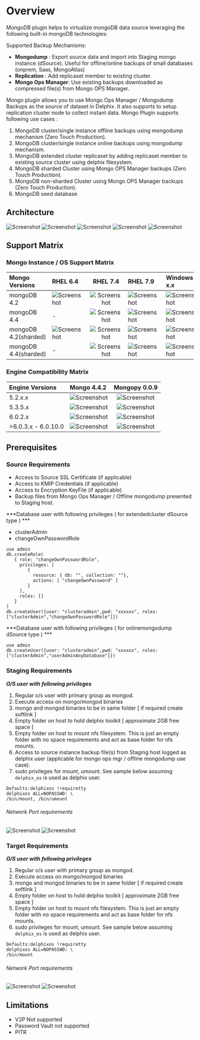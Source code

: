 # Overview

MongoDB plugin helps to virtualize mongoDB data source leveraging the following built-in mongoDB technologies:

Supported Backup Mechanisms:

- **Mongodump**        : Export source data and import into Staging mongo instance (dSource). Useful for offline/online backups of small databases (onprem, Saas, MongoAtlas)
- **Replication**      : Add replicaset member to existing cluster.
- **Mongo Ops Manager**: Use existing backups downloaded as compressed file(s) from Mongo OPS Manager.

Mongo plugin allows you to use Mongo Ops Manager / Mongodump Backups as the source of dataset in Delphix. It also supports to setup replication cluster node to collect instant data. Mongo Plugin supports following use cases :

1. MongoDB cluster/single instance offline backups using mongodump mechanism (Zero Touch Production).
2. MongoDB cluster/single instance online backups using mongodump mechanism.
3. MongoDB extended cluster replicaset by adding replicaset member to existing source cluster using delphix filesystem.
4. MongoDB sharded Cluster using Mongo OPS Manager backups (Zero Touch Production).
5. MongoDB non-sharded Cluster using Mongo OPS Manager backups (Zero Touch Production).
6. MongoDB seed database

## Architecture
![Screenshot](image/seed_architecture.png)
![Screenshot](image/extendedcluster_architecture.png)
![Screenshot](image/mongodump_architecture.png)
![Screenshot](image/nonshard_networkports.png)
![Screenshot](image/sharded_architecture.png)


Support Matrix
--------------
### <a id="support matrix"></a>Mongo Instance / OS Support Matrix
| Mongo Versions                     | RHEL 6.4                         | RHEL 7.4                         | RHEL 7.9                         | Windows x.x |
| :-------------       | :----------                      | :----------:                     | :----------                      | :---------- |
| mongoDB 4.2          | ![Screenshot](image/check.svg)   | ![Screenshot](image/check.svg)   | ![Screenshot](image/check.svg)   | ![Screenshot](image/error.svg) |
| mongoDB 4.4          | -                                | ![Screenshot](image/check.svg)   | ![Screenshot](image/check.svg)   | ![Screenshot](image/error.svg) |
| mongoDB 4.2(sharded) | ![Screenshot](image/check.svg)   | ![Screenshot](image/check.svg)   | ![Screenshot](image/check.svg)   | ![Screenshot](image/error.svg) |
| mongoDB 4.4(sharded) | -                                | ![Screenshot](image/check.svg)   | ![Screenshot](image/check.svg)   | ![Screenshot](image/error.svg) |

### <a id="engine_compatibility_matrix"></a>Engine Compatibility Matrix
| Engine Versions      | Mongo 4.4.2                      | Mongopy 0.0.9                    |
| :-------------       | :----------                      | :----------:                     |
| 5.2.x.x              | ![Screenshot](image/check.svg)   | ![Screenshot](image/error.svg)   |
| 5.3.5.x              | ![Screenshot](image/check.svg)   | ![Screenshot](image/error.svg)   |
| 6.0.2.x              | ![Screenshot](image/error.svg)   | ![Screenshot](image/check.svg)   |
| >6.0.3.x - 6.0.10.0  | ![Screenshot](image/error.svg)   | ![Screenshot](image/check.svg)   |

Prerequisites
-------------
### <a id="source requirements-plugin"></a>Source Requirements
- Access to Source SSL Certificate (if applicable)  
- Access to KMIP Credentials (if applicable)  
- Access to Encryption KeyFile (if applicable)  
- Backup files from Mongo Ops Manager / Offline mongodump presented to Staging host.

***Database user with following privileges ( for extendedcluster dSource type ) ***  
- clusterAdmin  
- changeOwnPasswordRole  

```shell
use admin
db.createRole(
   { role: "changeOwnPasswordRole",
     privileges: [
        {
          resource: { db: "", collection: ""},
          actions: [ "changeOwnPassword" ]
        }
     ],
     roles: []
   }
)
db.createUser({user: "clusteradmin",pwd: "xxxxxx", roles: ["clusterAdmin","changeOwnPasswordRole"]})
```

***Database user with following privileges ( for onlinemongodump dSource type ) ***  
```
use admin 
db.createUser({user: "clusteradmin",pwd: "xxxxxx", roles: ["clusterAdmin","userAdminAnyDatabase"]})
```

### <a id="staging requirements-plugin"></a>Staging Requirements
***O/S user with following privileges***  
1. Regular o/s user with primary group as mongod.  
2. Execute access on mongo/mongod binaries  
3. mongo and mongod binaries to be in same folder [ if required create softlink ]
4. Empty folder on host to hold delphix toolkit  [ approximate 2GB free space ]  
5. Empty folder on host to mount nfs filesystem. This is just an empty folder with no space requirements and act as base folder for nfs mounts.  
6. Access to source instance backup file(s) from Staging host logged as delphix user (applicable for mongo ops mgr / offline mongodump use case).
7. sudo privileges for mount, umount. See sample below assuming `delphix_os` is used as delphix user.  

```shell
Defaults:delphixos !requiretty
delphixos ALL=NOPASSWD: \
/bin/mount, /bin/umount
```  

###### Network Port requirements
![Screenshot](image/nonshard_networkports.png)
![Screenshot](image/shard_networkports.png)

### <a id="target requirements-plugin"></a>Target Requirements  
***O/S user with following privileges***  
1. Regular o/s user with primary group as mongod.  
2. Execute access on mongo/mongod binaries  
3. mongo and mongod binaries to be in same folder [ if required create softlink ]
4. Empty folder on host to hold delphix toolkit  [ approximate 2GB free space ]  
5. Empty folder on host to mount nfs filesystem. This is just an empty folder with no space requirements and act as base folder for nfs mounts.  
6. sudo privileges for mount, umount. See sample below assuming `delphix_os` is used as delphix user.  

```shell
Defaults:delphixos !requiretty
delphixos ALL=NOPASSWD: \
/bin/mount
```

###### Network Port requirements
![Screenshot](image/nonshard_networkports.png)
![Screenshot](image/shard_networkports.png)

Limitations
-----------
- V2P Not supported
- Password Vault not supported
- PITR
